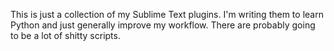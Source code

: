 This is just a collection of my Sublime Text plugins.
I'm writing them to learn Python and just generally improve my workflow.
There are probably going to be a lot of shitty scripts.
